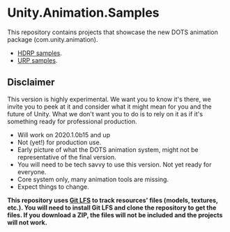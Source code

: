 # Unity.Animation.Samples

This repository contains projects that showcase the new DOTS animation package (com.unity.animation).
- [HDRP samples](UnityAnimationHDRPExamples/README.md).
- [URP samples](UnityAnimationURPExamples/README.md).


## Disclaimer

This version is highly experimental. We want you to know it's there, we invite you to peek at it and consider what it might mean for you and the future of Unity. What we don't want you to do is to rely on it as if it's something ready for professional production.
- Will work on 2020.1.0b15 and up
- Not (yet!) for production use.
- Early picture of what the DOTS animation system, might not be representative of the final version.
- You will need to be tech savvy to use this version. Not yet ready for everyone.
- Core system only, many animation tools are missing.
- Expect things to change.

**This repository uses [Git LFS](https://git-lfs.github.com/) to track resources' files (models, textures, etc.). You will need to install Git LFS and clone the repository to get the files. If you download a ZIP, the files will not be included and the projects will not work.**